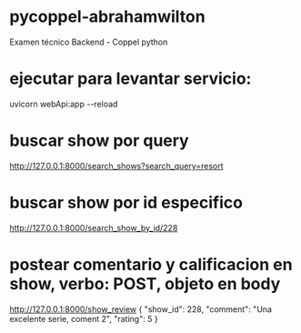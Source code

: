 # pycoppel-abrahamwilton
Examen técnico Backend - Coppel python

# ejecutar para levantar servicio:
uvicorn webApi:app --reload

# buscar show por query
http://127.0.0.1:8000/search_shows?search_query=resort

# buscar show por id especifico
http://127.0.0.1:8000/search_show_by_id/228

# postear comentario y calificacion en show, verbo: POST, objeto en body
http://127.0.0.1:8000/show_review
{
  "show_id": 228,
  "comment": "Una excelente serie, coment 2",
  "rating": 5
}